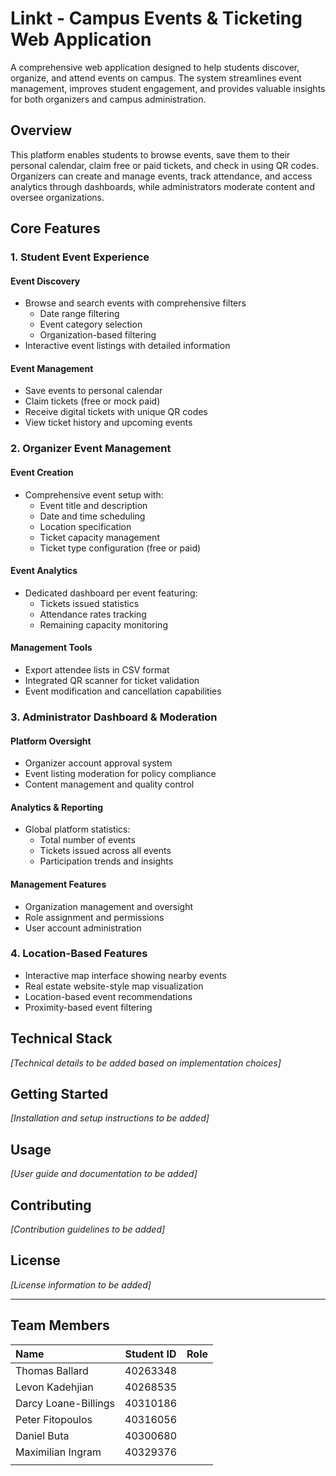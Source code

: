 # Linkt - Campus Events & Ticketing Web Application

A comprehensive web application designed to help students discover, organize, and attend events on campus. The system streamlines event management, improves student engagement, and provides valuable insights for both organizers and campus administration.

## Overview

This platform enables students to browse events, save them to their personal calendar, claim free or paid tickets, and check in using QR codes. Organizers can create and manage events, track attendance, and access analytics through dashboards, while administrators moderate content and oversee organizations.

## Core Features

### 1. Student Event Experience

#### Event Discovery
- Browse and search events with comprehensive filters
  - Date range filtering
  - Event category selection
  - Organization-based filtering
- Interactive event listings with detailed information

#### Event Management
- Save events to personal calendar
- Claim tickets (free or mock paid)
- Receive digital tickets with unique QR codes
- View ticket history and upcoming events

### 2. Organizer Event Management

#### Event Creation
- Comprehensive event setup with:
  - Event title and description
  - Date and time scheduling
  - Location specification
  - Ticket capacity management
  - Ticket type configuration (free or paid)

#### Event Analytics
- Dedicated dashboard per event featuring:
  - Tickets issued statistics
  - Attendance rates tracking
  - Remaining capacity monitoring

#### Management Tools
- Export attendee lists in CSV format
- Integrated QR scanner for ticket validation
- Event modification and cancellation capabilities

### 3. Administrator Dashboard & Moderation

#### Platform Oversight
- Organizer account approval system
- Event listing moderation for policy compliance
- Content management and quality control

#### Analytics & Reporting
- Global platform statistics:
  - Total number of events
  - Tickets issued across all events
  - Participation trends and insights

#### Management Features
- Organization management and oversight
- Role assignment and permissions
- User account administration

### 4. Location-Based Features

- Interactive map interface showing nearby events
- Real estate website-style map visualization
- Location-based event recommendations
- Proximity-based event filtering

## Technical Stack

*[Technical details to be added based on implementation choices]*

## Getting Started

*[Installation and setup instructions to be added]*

## Usage

*[User guide and documentation to be added]*

## Contributing

*[Contribution guidelines to be added]*

## License

*[License information to be added]*

---

## Team Members

<table>
  <thead>
    <tr>
      <th align="left">Name</th>
      <th align="center">Student ID</th>
      <th align="left">Role</th>
    </tr>
  </thead>
  <tbody>
    <tr>
      <td>Thomas Ballard</td>
      <td>40263348</td>
      <td></td>
    </tr>
    <tr>
      <td>Levon Kadehjian</td>
      <td>40268535</td>
      <td></td>
    </tr>
    <tr>
      <td> Darcy Loane-Billings </td>
      <td> 40310186 </td>
      <td></td>
    </tr>
    <tr>
      <td>Peter Fitopoulos</td>
      <td>40316056</td>
      <td></td>
    </tr>
    <tr>
      <td>Daniel Buta</td>
      <td>40300680</td>
      <td></td>
    </tr>
    <tr>
      <td>Maximilian Ingram</td>
      <td>40329376</td>
      <td></td>
    </tr>
    <tr>
      <td></td>
      <td></td>
      <td></td>
    </tr>
  </tbody>
</table>